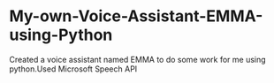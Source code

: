 # My-own-Voice-Assistant-EMMA-using-Python
Created a voice assistant named EMMA to do some work for me using python.Used Microsoft Speech API
